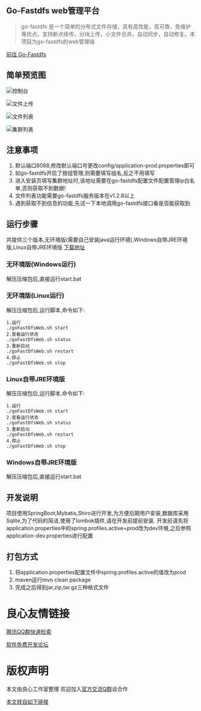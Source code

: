 ## Go-Fastdfs web管理平台
> go-fastdfs 是一个简单的分布式文件存储，具有高性能，高可靠，免维护等优点，支持断点续传，分块上传，小文件合并，自动同步，自动修复。本项目为go-fastdfs的web管理端

[前往 Go-Fastdfs](http://u.720life.cn/g/54145d0471d91890860f7f8463c03046be25dbc85df6e79f260d28f18e5247b9a9c24bb91fcc62dbddd54a0a964ef30e)

## 简单预览图
![控制台](./screen/01.png)

![文件上传](./screen/02.png)

![文件列表](./screen/03.png)

![集群列表](./screen/04.png)

## 注意事项
1. 默认端口8088,修改默认端口号更改config/application-prod.properties即可
2. 如go-fastdfs开启了按组管理,则需要填写组名,反之不用填写
3. 进入安装页填写集群地址时,该地址需要在go-fastdfs配置文件配置管理ip白名单,否则获取不到数据!
4. 文件列表功能需要go-fastdfs服务版本在v1.2.8以上
5. 遇到获取不到信息的功能,先试一下本地调用go-fastdfs接口看是否能获取到

## 运行步骤
共提供三个版本,无环境版(需要自己安装java运行环境),Windows自带JRE环境版,Linux自带JRE环境版
[下载地址](http://u.720life.cn/g/54145d0471d91890860f7f8463c0304649f290bc54ed639ad24bdf4457bac98a5db89b613b13aeb9d33d884282a08f125e820f46141fd5a43ec294f877933c04)

### 无环境版(Windows运行)
解压压缩包后,直接运行start.bat
### 无环境版(Linux运行)
解压压缩包后,运行脚本,命令如下:
```
1.运行
./goFastDfsWeb.sh start
2.查看运行状态
./goFastDfsWeb.sh status
3.重新启动
./goFastDfsWeb.sh restart
4.停止
./goFastDfsWeb.sh stop
```
### Linux自带JRE环境版
解压压缩包后,运行脚本,命令如下:
```
1.运行
./goFastDfsWeb.sh start
2.查看运行状态
./goFastDfsWeb.sh status
3.重新启动
./goFastDfsWeb.sh restart
4.停止
./goFastDfsWeb.sh stop
```
### Windows自带JRE环境版
解压压缩包后,直接运行start.bat

## 开发说明
项目使用SpringBoot,Mybatis,Shiro进行开发,为方便后期用户安装,数据库采用Sqlite,为了代码的简洁,使用了lombok插件,请在开发前提前安装.
开发前请先将application.properties中的spring.profiles.active=prod改为dev环境,之后参照application-dev.properties进行配置

## 打包方式
1. 将application.properties配置文件中spring.profiles.active的值改为prod
2. maven运行mvn clean package
3. 完成之后得到jar,zip,tar.gz三种格式文件


 # 良心友情链接

[腾讯QQ群快速检索](http://u.720life.cn/s/8cf73f7c)

[软件免费开发论坛](http://u.720life.cn/s/bbb01dc0)

# 版权声明 

本文由良心工作室整理 欢迎加入[官方交流Q群](https://u.720life.cn/s/f2316816)谈合作

[本文转自如下链接](http://u.720life.cn/g/2e71d0f0a5c601172267ba20d3a43c6e0bbc8742018d376b4ea6baebfb5b78cd0c6ca39d53f0f5b613e9b8530f3648793584facf918de93cdfd9eec9a3b7a2d8)